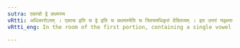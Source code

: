 ```yaml
---
sutra: एकाचो द्वे प्रथमस्य
vRtti: अधिकारोऽयम् । एकाच इति च द्वे इति च प्रथमस्येति च त्रितयमधिकृतं वेदितव्यम् । इत उत्तरं यद्वक्ष्यामः प्राक्संप्रसारणविधानात् तत्रैकाचः प्रथमस्य द्वे भवत इत्येवं तद्वेदितव्यम् । वक्ष्यति लिटि धातोरनभ्यासस्येति । तत्र धातोरवयवस्यानभ्यासस्य प्रथमस्यैकाचो द्वे भवतः ॥
vRtti_eng: In the room of the first portion, containing a single vowel, there are two.

---
```

